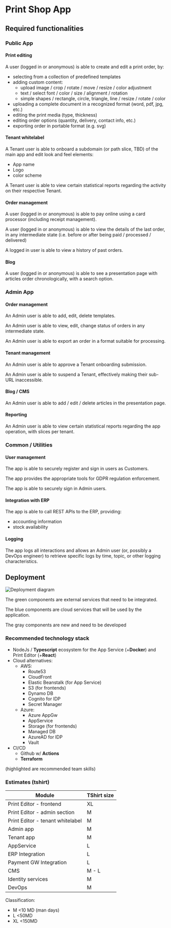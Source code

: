 # Print Shop App

## Required functionalities

### Public App

#### Print editing

A user (logged in or anonymous) is able to create and edit a print order, by:

- selecting from a collection of predefined templates
- adding custom content:
  - upload image / crop / rotate / move / resize / color adjustment
  - text / select font / color / size / alignment / rotation
  - simple shapes / rectangle, circle, triangle, line / resize / rotate / color
- uploading a complete document in a recognized format (word, pdf, jpg, etc.)
- editing the print media (type, thickness)
- editing order options (quantity, delivery, contact info, etc.)
- exporting order in portable format (e.g. svg)

#### Tenant whitelabel

A Tenant user is able to onboard a subdomain (or path slice, TBD) of the main app and edit look and feel elements:

- App name
- Logo
- color scheme

A Tenant user is able to view certain statistical reports regarding the activity on their respective Tenant.

#### Order management

A user (logged in or anonymous) is able to pay online using a card processor (including receipt management).

A user (logged in or anonymous) is able to view the details of the last order, in any intermediate state (i.e. before or after being paid / processed / delivered)

A logged in user is able to view a history of past orders.

#### Blog

A user (logged in or anonymous) is able to see a presentation page with articles order chronologically, with a search option.

### Admin App

#### Order management

An Admin user is able to add, edit, delete templates.

An Admin user is able to view, edit, change status of orders in any intermediate state.

An Admin user is able to export an order in a format suitable for processing.

#### Tenant management

An Admin user is able to approve a Tenant onboarding submission.

An Admin user is able to suspend a Tenant, effectively making their sub-URL inaccessible.

#### Blog / CMS

An Admin user is able to add / edit / delete articles in the presentation page.

#### Reporting

An Admin user is able to view certain statistical reports regarding the app operation, with slices per tenant.

### Common / Utilities

#### User management

The app is able to securely register and sign in users as Customers.

The app provides the appropriate tools for GDPR regulation enforcement.

The app is able to securely sign in Admin users.

#### Integration with ERP

The app is able to call REST APIs to the ERP, providing:

- accounting information
- stock availability

#### Logging

The app logs all interactions and allows an Admin user (or, possibly a DevOps engineer) to retrieve specific logs by time, topic, or other logging characteristics.

## Deployment

![Deployment diagram](https://www.plantuml.com/plantuml/svg/VOxTIiGm48Nlvob2lTvNa9MwY1T2SPyWpOmra2P3EcafuhkRfhjkkw1NytE-mpd7GNIKr3imBYHKLLr64yDeaMAbzA2CKr-0MdIh1rBLAv8NA_CUiiZgmTdkKrgNQ8C_NxP2ORk5JEWvUFAYgYRQF4ve9SH2yaQjtyv_s9wOrOiMclHSN9gvc_vXpnH7Q-ZA3gE1Rz16GbHr6YJq51V9W0z8kPMUU_AoYoW1h1rraSXVmDDxKqIAl1LXQNx0CFd3uzeD-Ew6CgvF0x3MKXd0zlTmz27vOv5lmEhWkpidtf34sRIax1uK6G2Ev37rxWS0)

The green components are external services that need to be integrated.

The blue components are cloud services that will be used by the application.

The gray components are new and need to be developed

### Recommended technology stack

- NodeJs / **Typescript** ecosystem for the App Service (+**Docker**) and Print Editor (+**React**)
- Cloud alternatives:
  - AWS:
    - Route53
    - CloudFront
    - Elastic Beanstalk (for App Service)
    - S3 (for frontends)
    - Dynamo DB
    - Cognito for IDP
    - Secret Manager
  - Azure:
    - Azure AppGw
    - AppService
    - Storage (for frontends)
    - Managed DB 
    - AzureAD for IDP
    - Vault
- CI/CD
  - Github w/ **Actions**
  - **Terraform**

(highlighted are recommended team skills)

### Estimates (tshirt)

| Module | TShirt size | 
| --- | --- |
| Print Editor - frontend | XL |
| Print Editor - admin section | M |
| Print Editor - tenant whitelabel | M |
| Admin app | M |
| Tenant app | M |
| AppService | L |
| ERP Integration | L |
| Payment GW Integration| L |
| CMS | M - L |
| Identity services | M |
| DevOps | M |

Classification:

- M <10 MD (man days)
- L <50MD
- XL <150MD 
